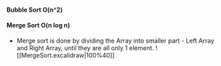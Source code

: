 #### Bubble Sort O(n^2)




#### Merge Sort O(n log n)

- Merge sort is done by dividing the Array into smaller part - Left Array and Right Array, until they are all only 1 element.
![[MergeSort.excalidraw|100%40]]